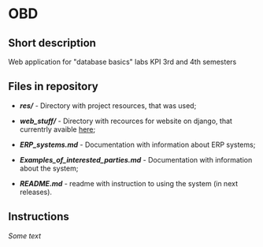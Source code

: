 # OBD

## Short description 

Web application for "database basics" labs KPI 3rd and 4th semesters


## Files in repository

- ***res/*** - Directory with project resources, that was used;

- ***web_stuff/*** - Directory with recources for website on django, that currentrly avaible [here](https://database-basics.herokuapp.com/ "Click");

- ***ERP_systems.md*** - Documentation with information about ERP systems;

- ***Examples_of_interested_parties.md*** - Documentation with information about the system;

- ***README.md*** - readme with instruction to using the system (in next releases).

## Instructions

*Some text*
